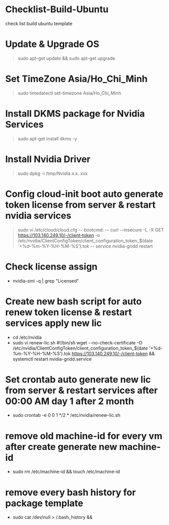 # Checklist-Build-Ubuntu
check list build ubuntu template
# Update & Upgrade OS
> sudo apt-get update && sudo apt-get upgrade
# Set TimeZone Asia/Ho_Chi_Minh
> sudo timedatectl set-timezone Asia/Ho_Chi_Minh
# Install DKMS package for Nvidia Services
> sudo apt-get install dkms -y
# Install Nvidia Driver
> sudo dpkg -i /tmp/Nvidia.x.x..xxx
# Config cloud-init boot auto generate token license from server & restart nvidia services
> sudo vi /etc/cloud/cloud.cfg
-- bootcmd:
 -- curl --insecure -L -X GET https://103.140.249.10/-/client-token -o /etc/nvidia/ClientConfigToken/client_configuration_token_$(date '+%d-%m-%Y-%H-%M-%S').tok
 -- service nvidia-gridd restart
# Check license assign
- nvidia-smi -q | grep "Licensed"
# Create new bash script for auto renew token license & restart services apply new lic
- cd /etc/nvidia
- sudo vi renew-lic.sh
#!/bin/sh
wget --no-check-certificate -O /etc/nvidia/ClientConfigToken/client_configuration_token_$(date '+%d-%m-%Y-%H-%M-%S').tok https://103.140.249.10/-/client-token && systemctl restart nvidia-gridd.service
# Set crontab auto generate new lic from server & restart services after 00:00 AM day 1 after 2 month
- sudo crontab -e
0 0 1 */2 * /etc/nvidia/renew-lic.sh
# remove old machine-id for every vm after create generate new machine-id 
- sudo rm /etc/machine-id && touch /etc/machine-id
# remove every bash history for package template
- sudo cat /dev/null > /.bash_history && 
